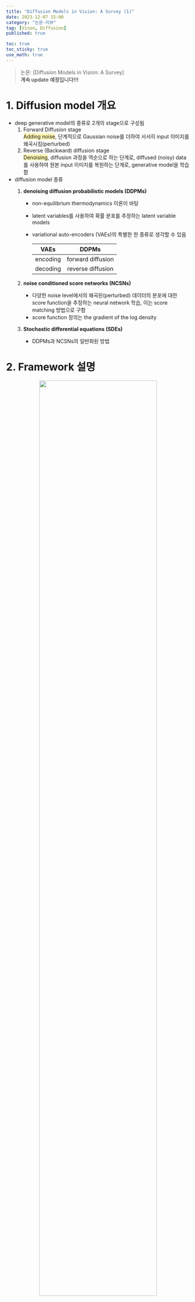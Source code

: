 ```yaml
---
title: "Diffusion Models in Vision: A Survey (1)"
date: 2023-12-07 15:00
category: "논문-리뷰"
tag: [Vison, Diffusion]
published: true

toc: true
toc_sticky: true
use_math: true
---
```


<span style='background-color:#fff5b1'></span>
> 논문: [Diffusion Models in Vision: A Survey]<br>
> **계속 update 예정입니다!!!**

# 1. Diffusion model 개요
- deep generative model의 종류로 2개의 stage으로 구성됨
    1) Forward Diffusion stage<br>
        <span style='background-color:#fff5b1'>Adding noise</span>, 단계적으로 Gaussian noise를 더하여 서서히 input 이미지를 왜곡시킴(perturbed)
    2) Reverse (Backward) diffusion stage<br>
        <span style='background-color:#fff5b1'>Denoising</span>, diffusion 과정을 역순으로 하는 단계로, diffused (noisy) data를 사용하여 원본 input 이미지를 복원하는 단계로, generative model을 학습함
- diffusion model 종류
    1) **denoising diffusion probabilistic models (DDPMs)**
        - non-equilibrium thermodynamics 이론이 바탕
        - latent variables를 사용하여 확률 분포를 추정하는 latent variable models
        - variational auto-encoders (VAEs)의 특별한 한 종류로 생각할 수 있음

            |  VAEs | DDPMs |
            | :---: | :---: |
            | encoding | forward diffusion |
            | decoding | reverse diffusion |

    2) **noise conditioned score networks (NCSNs)**
        - 다양한 noise level에서의 왜곡된(perturbed) 데이터의 분포에 대한 score function을 추정하는 neural network 학습, 이는 score matching 방법으로 구함
        - score function 정의는 the gradient of the log density
    3) **Stochastic differential equations (SDEs)**
        - DDPMs과 NCSNs의 일반화된 방법

# 2. Framework 설명
<p align="center">
    <img src="../assets/images/DiffusionVision-Survey/img_01.jpeg" width="80%">
</p>

## Framework
- diffusion model은 probabilistic generative model의 한 종류
- 학습 데이터를 점진적으로 손상시키는(degrage) 과정에 대한 반대 과정을 학습함<br>
    즉, 손상된 이미지를 원래 이미지로 복원하는 방법을 학습
- 학습 과정 시에 2가지 process 사용: forward diffusion process, backward denoising process
    1) **forward diffusion process**
        - 학습 데이터에 noise를 더해가여 최종적으로 순수한 Gaussian noise를 만드는 과정 
        - 이 과정은 소량의 noise를 몇 단계에 거쳐 더하며, 각 단계에서의 noise의 크기는 달라짐
    2) **backward denoising process**
        - forward diffusion process를 단계에 거쳐 반대로 하는 과정
        - noise를 순서대로 제거하며 원래 이미지를 다시 만드는 과정으로, <span style='background-color:#fff5b1'>neural network를 학습시켜 각 단계에서 제거할 noise를 추정</span>
        - 차원 보존을 위해 U-Net 구조를 많이 사용
    3) **inference**
        - random white noise를 backward denoising process의 input으로 사용

## DDPMs
- denoising diffusion probabilistic models
1) **forward diffusion process**
    - $p(x_0)$: original data(index 0)의 data density, $\quad x_0 \sim p(x_0)$: uncorrupted training sample
    - $x_1, x_2, \cdots, x_T$: 아래 Markovian 과정에 의해 만들어진 noised version들
        $$p(x_t|x_{t-1}) = \mathcal{N}(x_t;\ \sqrt{1-\beta_t}\cdot x_{t-1},\ \beta_t\cdot I), \forall t \in \{1, \cdots, T\}$$
        - $T$: diffusion steps
        - $\beta_1, \cdots, \beta_T \in [0,\ 1]$: hyperparameters for variance schedule across diffusion steps 
        - $I$: input 이미지 $x_0$와 같은 차원의 identity matrix
        - $\mathcal{N}(x; \mu, \sigma)$: $x$를 생성하는 평균 $\mu$와 공분산 $\sigma$의 정규 분포
    - 위 수식이 재귀적이기에 **균일 분포 ($i.e.\ \forall t \sim \mathcal{U}(\{1, \cdots, T\})$) 에서 $t$를 선택하면 $x_t$를 바로 구할 수 있음 (direct sampling)**
        $$p(x_t|x_0) = \mathcal{N}(x_t;\ \sqrt{\hat{\beta_t}}\cdot x_0,\ (1-\hat{\beta_t})\cdot I)$$
        $$\alpha_t = 1 - \beta_t \quad \hat\beta_t=\Pi_{i=1}^t \alpha_i$$
        - **variance schedule $\beta_t$를 고정하고, 원본 이미지 $x_0$를 알면 $x_t$를 바로 구할 수 있음**
    - backpropagation을 하기 위해, $p(x_t|x_0)$에서 뽑은(sampled) $x_t$는 **reparametrization trick**에 의해 수식을 아래로 바꿔서 표현
        $$x_t = \sqrt{\hat\beta_t} \cdot x_0 + \sqrt{(1-\hat\beta_t)}\cdot z_t$$
        $$z_t \sim \mathcal{N}(0,I)$$
        - 정규화(standarize)의 역과정으로 Gaussian noise $z$에 표준 편차 ($\sqrt{(1-\hat\beta_t)}$)를 곱하고 평균 ($\sqrt{\beta_t} \cdot x_0$)을 더해줌
    - **$\beta_t$ 특징**
        - $x_T$의 분포가 표준 정규 분포 (Gaussian distribution) $\pi(x_T)=\mathcal{N}(0, I)$가 되어야 함
        - $p(x_T|x_0) = \mathcal{N}(x_T;\ \sqrt{\hat{\beta_T}}\cdot x_0,\ (1-\hat{\beta_T})\cdot I) = \pi(x_T)$가 성립되기 위해서, $\hat\beta_T\rightarrow 0$인 variance schedule $(\beta_t)^T_{t=1}$를 선택해야함
        - $(\beta_t)^T_{t=1} \ll 1$이면, reverse step은 forward step와 동일한 함수 형태(functional form)로 표현할 수 있음
            - $x_t$가 아주 작은 step에 의해 생성되었다는 가정이 있으면, $x_{t-1}$이 $x_t$와 가까운 영역에서 있었을 가능성이 매우 크기에, 이 영역을 Gaussian 분산으로 model하는 것이 가능 
        - [Ho et al.](https://proceedings.neurips.cc/paper/2020/file/4c5bcfec8584af0d967f1ab10179ca4b-Paper.pdf) 논문에서 사용한 variance schedule $(\beta_t)^T_{t=1}$: linearly increaing constants with $\beta_1=10^{-4}, \quad \beta_T=2\cdot 10^{-2}, \quad T = 1000$
<br><br>

2) **backward denoising process**
- sample $x_T = \mathcal{N}(0, I)$를 시작으로 아래 수식처럼 거꾸러 가면 $p(x_0)$에서 새로운 sample들을 만들 수 있음
    $$p(x_{t-1}|x_t) = \mathcal{N}(x_{t-1};\ \mu(x_t, t),\ \Sigma(x_t, t))$$
- neural network를 학습하여, 위 수식과 유사한 과정을 만드는 것이 목표
    $$p_\theta(x_{t-1}|x_t) = \mathcal{N}(x_{t-1};\ \mu_\theta(x_t, t),\ \Sigma_\theta(x_t, t))$$
    - input: noisy image $x_t$ & embedding at time step $t$
    - <span style='background-color:#fff5b1'>learns</span>: 평균 $\mu_\theta(x_t, t)$ & 공분산 $\Sigma_\theta(x_t, t)$
- model $p_\theta(x_0)$이 각 training sample $x_0$에 할당한 확률을 최대화하는 최대 우도 (maximum likelihood) 사용하는 것이 이상적이나, **$p_\theta(x_0)$를 구하기는 매우 어려움**<br>
$\Rightarrow$ 이를 해결하기 위해 <span style='background-color:#fff5b1'>negative log likelihood의 variational lower bound / ELBO (Evidence Lower BOund)를 최소화</span>하는 방법 사용
    $$\mathcal{L}_{vlb} = -log\ p_\theta(x_0|x_1) + KL(p(x_T|x_0)\Vert\pi(x_T)) + \sum_{t>1}KL(p(x_{t-1}|x_t, x_0)\ \Vert\ p_\theta(x_{t-1}|x_t))$$
    - KL: 두 확률 분포의 Kullback-Leibler divergence
    - 두 번째 항은 $\theta$에 영향을 받지 않기에 무시 가능
    - 마지막 항은 **각 time step $t$에서 $p_\theta(x_{t-1}|x_t)$가 forward process가 원본 이미지를 조건으로 받을 때의 true posterior에 최대한 가까워지도록 neural network가 학습 됨**
    - KL divergence의 closed-form expression에 의해 $p(x_{t-1}|x_t, x_0)$이 Gaussian distribution임을 증명할 수 있음
    - <details>
      <summary>variational bound 증명: Appendix A</summary>
      <div markdown="1">

        - VAEs에서 사용한 방법과 비슷<br>
          | VAEs  | Diffusion |
          | :---: | :---: |
          |latent variables  | noisy images $x_{1:T}$ |
          |observed variable | original image $x_0$   |

        <br>

        $$\begin{align}
            log\ p_\theta(x_0) &= log\int p_\theta(x_{0:T})\ \partial x_{1:T} \\ 
            &= log\int p_\theta(x_{0:T})\cdot\frac{p(x_{1:T} | x_0)}{p_(x_{1:T} | x_0)} \partial x_{1:T} \\ 
            &= log\int p(x_{1:T}|x_0)\cdot\frac{p_\theta(x_{0:T})}{p(x_{1:T} | x_0)} \partial x_{1:T} \\
            &= log\ \mathbb{E}_{x_{1:T}\sim p(x_{1:T}|x_0)} [ \frac{p_\theta(x_{0:T})}{p(x_{1:T} | x_0)} ] 
        \end{align}$$
        - (1): $p_\theta(x_0)$에 의한 정의
        - (3): $x_{1:T}$에 의한 편미분 수식을 만들기 위해 위치 바꿈
        - (4): $\mathbb{E}$으로 정리
        <br><br>
        - Jensen's inequality에 의해 random variable $Y$와 convex function $f$는 아래 부등식이 성립함
            $$f(\mathbb{E}[Y]) \leq \mathbb{E}[f(Y)]$$
            
            $f$는 $log$, $Y$는 $\frac{p_\theta(x_{0:T})}{p(x_{1:T} | x_0)}$로 $log$ 함수는 concave하기에 위 부등식을 바꿔서 정리하면,
            
            $$log\ p_\theta(x_0) \geq \mathbb{E}_{x_{1:T}\sim p(x_{1:T}|x_0)}\ [\ log\frac{p_\theta(x_{0:T})}{p(x_{1:T} | x_0)}\ ]\\
            -log\ p_\theta(x_0) \leq \mathbb{E}_{x_{1:T}\sim p(x_{1:T}|x_0)}\ [\ log \frac{p(x_{1:T} | x_0)}{p_\theta(x_{0:T})}\ ]$$

            구하기 힘든 $p_\theta(x_0)$이 아닌 부등식의 오른쪽 항을 최소화시키는 걸 objective function으로 사용 가능해짐

        - 정의에 의해 forward와 reverse process는 Markovian으로, 확률들을 아래와 같이 다시 정의할 수 있음
            <p align="center">
                <img src="../assets/images/DiffusionVision-Survey/img_02.jpeg" width="60%">
            </p>
        <br>

        - 위에서 정리된 확률로 부등식의 오른쪽 항을 정하면, 
            $$\begin{align}
            \mathbb{E}_{x_{1:T}\sim p(x_{1:T}|x_0)}\ [\ log \frac{p(x_{1:T} | x_0)}{p_\theta(x_{0:T})}\ ] 
            &= \mathbb{E}_p [\ log \frac{\Pi_{t=1}^T\ p(x_t | x_{t-1})} {p_\theta(x_T)\ \Pi_{t=1}^T\ p_\theta(x_{t-1} | x_{t})}] \\
            &= \mathbb{E}_p[\ -log\ p_\theta(x_T) + \sum_{t=1}^Tlog\frac{p(x_t | x_{t-1}) }{p_\theta(x_{t-1} | x_{t})}] \\
            &= \mathbb{E}_p[\ -log\ p_\theta(x_T) + \sum_{t=1}^Tlog\frac{p(x_{t-1}|x_t, x_0)\cdot p(x_t|x_0)} {p(x_{t-1}|x_0)\cdot p_\theta(x_{t-1} | x_{t})}] \\
            &= \mathbb{E}_p[\ -log\ p_\theta(x_T)] + \mathbb{E}_p[ \sum_{t=2}^T log\frac{p(x_{t-1}|x_t, x_0)}{p_\theta(x_{t-1}|x_0)}] \\ 
            &+ \mathbb{E}_p[ \sum_{t=2}^T log\frac{p(x_t|x_0)}{p(x_{t-1}|x_0)} + log\frac{p(x_1|x_0)}{p_\theta(x_0|x_1)}] \\
            &= \mathbb{E}_p[\ -log\ p_\theta(x_T)] + \mathbb{E}_p[ \sum_{t=2}^T log\frac{p(x_{t-1}|x_t, x_0)}{p_\theta(x_{t-1}|x_0)}] \\ 
            &+ \mathbb{E}_p[  log\frac{p(x_T|x_0)}{p(x_1|x_0)} + log\frac{p(x_1|x_0)}{p_\theta(x_0|x_1)}] \\
            &= \mathbb{E}_p[log\frac{1}{p_\theta(x_T)}\cdot \frac{p(x_T|x_0)}{p(x_1|x_0)} \cdot \frac{p(x_1|x_0)}{p_\theta(x_0|x_1)}]  + \mathbb{E}_p[ \sum_{t=2}^T log\frac{p(x_{t-1}|x_t, x_0)}{p_\theta(x_{t-1}|x_0)}] \\ 
            &= \mathbb{E}_p[log\frac{p(x_T|x_0)}{p_\theta(x_T)} - log\ p_\theta(x_0|x_1)] + \mathbb{E}_p[ \sum_{t=2}^T log\frac{p(x_{t-1}|x_t, x_0)}{p_\theta(x_{t-1}|x_0)}] \\
            &= KL(p(x_T|x_0)\ \Vert\ p_\theta(x_T)) - log\ p_\theta(x_0|x_1) \\
            &+\sum_{t=2}^T KL(p(x_{t-1}|x_t, x_0)\ \Vert\ p_\theta(x_{t-1}|x_t)))
            \end{align}$$

            - (5): 편의상 $x_{1:T}\sim p(x_{1:T}|x_0)$를 $p$로 대체
            - (7): forward process가 Markovian이기에 $p(x_t|x_{t-1}) = p(x_t|x_{t-1}, x_0)$이며, 베이지언 정리에 의해 아래의 수식이 성립됨
                $$ p(x_t|x_{t-1}, x_0) = \frac{p(x_{t-1}|x_t, x_0)\cdot p(x_t|x_0)}{p(x_{t-1}|x_0)}$$
            - (8) & (9): $t \geq 2$에 대해서 정리하고, (9)의 마지막 항은 (7)에서 t=1일 때 나오는 값
            - (11): (9)의 첫 번째 항은 전개되며 정리됨
            - (14) & (15): Kullback-Leibler divergence로 바꾸기

       </div>
       </details>

- [Ho et al.](https://proceedings.neurips.cc/paper/2020/file/4c5bcfec8584af0d967f1ab10179ca4b-Paper.pdf) 논문에서 공분산 $\Sigma_\theta(x_t, t)$를 상수로 정의하고, 평균 $\mu_\theta(x_t,t)$를 noise에 대한 함수로 표현하는 방법 제안
    $$\mu_\theta=\frac{1}{\sqrt\alpha_t}\cdot(x_t - \frac{1-\alpha_t}{\sqrt{1-\hat\beta_t}}\cdot z_\theta(x_t,t))$$
    - 위 수식을 기반으로 $\mathcal{L}_{vlb}$를, random한 time step $t$의 forward process에서의 예측된 noise $z_\theta(x_t, t)$와 실제 noise $z_t$ 사이의 거리 비교로 간단한 수식으로 변환
        $$\mathcal{L}_{simple} = \mathbb{E}_{t\sim[1,T]} \mathbb{E}_{x_0\sim p(x_0)} \mathbb{E}_{z_t\sim \mathcal{N}(0, I)} \Vert z_t - z_\theta(x_t, t)\Vert^2$$
        - $z_\theta(x_t, t)$: network predicting the noise in $x_t$
        - $x_t$: sampled via $x_t = \sqrt{\hat\beta_t} \cdot x_0 + \sqrt{(1-\hat\beta_t)}\cdot z_t$, where we use a random image $x_0$ from the training set
    - generative process는 $p_\theta(x_{t-1}|x_t)$에 의해 정의되지만, neural network가 평균과 공분산을 바로 추측하는 것이 아닌,<br> 
       <span style='background-color:#fff5b1'>**image에서의 noise를 예측 $\rightarrow$ 평균은 $\mu_\theta$에 대한 수식으로 구하고, 공분산은 고정된 상수이므로 그대로 사용**</span>
    - 전체 과정에 대한 알고리즘
        <p align="center">
            <img src="../assets/images/DiffusionVision-Survey/img_03.jpeg" width="60%">
        </p>
    - <details>
      <summary>수식 유도: Appendix B</summary>
      <div markdown="1">

      - $p_\theta(x_{t-1}|x_t)$의 공분산을 미리 $\sigma_t^2\cdot I$로 고정하여, 학습하지 않도록 제한
      - <span style='background-color:#fff5b1'>**$\sigma_t^2=\beta_t$로 고정되므로, $\mathcal{L}_{vlb}$의 Kullback-Leibler divergence가 두 분포의 평균 사이의 거리와 $\theta$에 영향 받지 않는 상수의 합으로 정리됨**</span>

        $$\begin{align*}
        \mathcal{L}_{kl} &= KL(p(x_{t-1}|x_t, x_0)\ \Vert\ p_\theta(x_{t-1}|x_t))\\
                            &= \frac{1}{2\cdot\sigma_t^2}\cdot \Vert \tilde{\mu}(x_t, x_0) - \mu_\theta(x_y,t)\Vert^2 + C
        \end{align*}$$
        - $\tilde{\mu}(x_t, x_0)$: $p(x_{t-1}|x_t, x_0)$의 평균 $\qquad \mu_\theta(x_y,t)$: $p_\theta(x_{t-1}|x_t)$의 평균 $\qquad C$: 상수
        - neural network의 output은 $\mu_\theta(x_y,t)$
      - 평균 $\tilde{\mu}(x_t, x_0)$를 $x_t$와 $z_t$으로 표현하여 정리가 가능해지며, $\mu_\theta(x_t, t)$ 또한 이와 가까워져야 함
        $$\tilde{\mu}(x_t, x_0) = \frac{1}{\sqrt\alpha_t}(x_t - \frac{\beta_t}{\sqrt{1-\hat\beta_t}}\cdot z_t)$$
        $$\mu(x_t, t) = \frac{1}{\sqrt\alpha_t}(x_t - \frac{\beta_t}{\sqrt{1-\hat\beta_t}}\cdot z_\theta(x_t, t))$$
        - $z_\theta(x_t, t)$: neural network output, noisy image $x_t$가 주어졌을 때 noise $z_t$ 추측값
      - $\mathcal{L}_{kl}$의 위 수식에서의 평균 값으로 대체하면 아래 수식으로 정리됨
        $$\mathcal{L}_{kl}=\frac{\beta_t^2}{2\sigma_t^2\alpha_t(1-\hat\beta_t)}\Vert z_t - z_\theta(x_t, t)\Vert^2$$
        - 이미지 $x_t$의 실제 noise와 network가 예측한 값 사이의 시간에 따른(time-weighted) 거리 의미
      - 앞의 weight인 $\frac{\beta_t^2}{2\sigma_t^2\alpha_t(1-\hat\beta_t)}$를 생략해서 더 간단하게 만들어 최종 loss 수식 전개
        $$\mathcal{L}_{simple}=\mathbb{E}_{t\sim[1,T]} \mathbb{E}_{x_0\sim p(x_0)} \mathbb{E}_{z_t\sim \mathcal{N}(0, I)} \Vert z_t - z_\theta(x_t, t)\Vert^2$$

      </div>
      </details>

## NCNS
- Noise Conditioned Score Network
- $\nabla_x log\ p(x)$
    - 몇몇의 data density $p(x)$의 score function은 input에 대한 log density의 gradient으로 정의 가능
    - gradient의 방향성은 random sample ($x_0$)를 밀도가 높은 영역에 있는 samples ($x_N$)로 옮기는 Langevin dynamics algorithm에서 사용됨
    - Langevin dynamics는 data sampling애 사용할 수 있는 반복적인 방법
    - 물리학과의 비교
        물리학에서는 입자와 다른 분자들 사이의 상호작용을 고려한 분자 시스템에서 입자의 궤적 결정을 위한 방법으로 drag force와 random force에 영향 받음
        | difference | drag force | random force $\omega_i$ | 두 force에 대한 weight $\gamma$ |
        | :---:     | :---: | :---: | :---: |
        | physics   |  시스템 안의 항력 (drag force)| 분자 사이의 빠른 상호작용으로 인해 만들어진 random force |입자가 존재하는 공간애서 환경의 마찰 계수(friction coefficient) |
        | diffusion | log density의 gradient로 data space에서의 random sample을 밀도 놓은 data density $p(x)$로 끌어들이는 힘  | local minima에서 벗어나게 해주는 요소 | update에서의 magnitude 정도 조절 |

        - iterative updates of the Langevin dynamics
            $$x_i = x_{i-1} + \frac{\gamma}{2} \nabla_x log\ p(x)+\sqrt\gamma\cdot \omega_i$$
            - $i \in \{1, \cdots, N\},\ \text{recursively for}\ N\rightarrow\infin\ \text{steps}$
            - $\gamma$: score 방향성으로의 update magnitude 조절
            - $x_0$: prior distribution에서 sample 됨
            - $\omega_i\sim \mathcal{N}(0,I)$: local minima에서 나올 수 있게 도와주는 noise  
    - neural network $s_\theta(x) \approx \nabla_x log\ p(x)$로 score를 예측한 후, p(x)에서 sampling하는 방법으로 generative model에 적용 가능
        - score mathching 방법으로 학습가능하지만, $\nabla_x log\ p(x)$를 모르기에 아래 수식을 그대로 적용할 수 없음<br>
            denoising score matching이나 sliced score mathcing 방법을 사용해야 함
            $$\mathcal{L}_{sm} = \mathbb{E}_{x\sim p(x)}\Vert s_\theta(x) - \nabla_x log\ p(x)\Vert^2_2$$
    - 실제 데이터에서 적용할 때 manifold hypothesis에 관련된 문제들이 발생함: 
        데이터가 low-dimensional manifold에 있을 때, score estimation $s_\theta(x)$가 일관되지 않음<br>
        이로 인해 밀도가 높은 지역으로 Langevin dynamics가 수렴하지 않을 수 있게 됨
    - 이를 해결하기 위해, 데이터를 **다양한 scale의 Gaussian noise**애 대해 왜곡(perturbing)하고, 하나의 NCNS를 학습하여 noisy 분포에 대한 score estimate 진행<br>
    각 noise scale에 대한 score estimates 사용
        - $\sigma_1 < \sigma_2 < \cdots < \sigma_T$: a sequence of Gaussian noise scales such that $p_{\sigma_1}(x) \approx p(x_0)$ and $p_{\sigma_T}\approx\mathcal{N}(0,I)$
        - $s_\theta(x, \sigma_t) \approx \nabla_x log\ p_{\theta_t}(x)$를 달성하기 위해 NCNS $s_\theta(x, \sigma_t$를 denoising score matching으로 학습 ($\forall t \in \{1, \cdots, T\}$)
            $$\begin{align*}
            p_{\sigma_t}(x_t|x) &= \mathcal{N}(x_t;\ x,\ \sigma_t^2\cdot I)\\
                &= \frac{1}{\sigma_t\cdot \sqrt{2\pi}}\cdot exp(-\frac{1}{2}\cdot(\frac{x_t-x}{\sigma_t})^2)
            \end{align*}$$ 
            일 때, $\nabla_{x} log\ p_{\sigma_t}(x)$를 아래의 수식처럼 유도 가능 ($x_t$: $x$의 noised version)
            
            $$\nabla_{x_t} log\ p_{\sigma_t}(x_t|x) = -\frac{x_t-x}{\sigma_t^2}$$

            위의 $\mathcal{L}_{sm}$을 모든 $(\sigma_t)^T_{t=1},\ \forall t\in\{1, \cdots, T\}$에 대해 일반화하고, gradient에 위 수식을 대입하면 아래처럼 간단하게 정리됨

            $$\mathcal{L}_{dsm}=\frac{1}{T}\sum_{t=1}^T\lambda(\sigma_t) \mathbb{E}_{p(x)} \mathbb{E}_{x_t \sim p_{\sigma_t}(x_t|x)}\Vert s_\theta(x_t,\sigma_t)+\frac{x_t-x}{\sigma_t^2} \Vert^2_2$$

            - $\lambda(\sigma_t)$: weighting function

            학습이 완료된 후, neural network $s_\theta(x_t, \sigma_t)$는 time step $t$에서 noisy input $x_t$에 대한 score $\nabla_{x_t} log\ p_{\sigma_t}(x_t)$에 대한 추측값을 return하게 됨<br>
    - Inference 시에 anneled Langevin dynamics 사용
        <p align="center">
        <img src="../assets/images/DiffusionVision-Survey/img_04.jpeg" width="60%">
        </p>
        
## SDE
- Stochastic Differential Equations


      